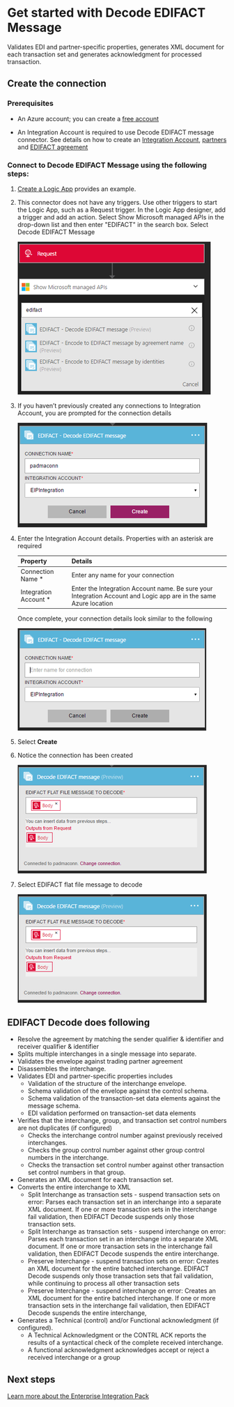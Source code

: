 <properties 
	pageTitle="Learn about Enterprise Integration Pack Decode EDIFACT Message Connctor | Microsoft Azure App Service | Microsoft Azure" 
	description="Learn how to use partners with the Enterprise Integration Pack and Logic apps" 
	services="logic-apps" 
	documentationCenter=".net,nodejs,java"
	authors="padmavc" 
	manager="erikre" 
	editor=""/>

<tags 
	ms.service="logic-apps" 
	ms.workload="integration" 
	ms.tgt_pltfrm="na" 
	ms.devlang="na" 
	ms.topic="article" 
	ms.date="08/15/2016" 
	ms.author="padmavc"/>

# Get started with Decode EDIFACT Message

Validates EDI and partner-specific properties, generates XML document for each transaction set and generates acknowledgment for processed transaction.

## Create the connection

### Prerequisites

* An Azure account; you can create a [free account](https://azure.microsoft.com/free)

* An Integration Account is required to use Decode EDIFACT message connector. See details on how to create an [Integration Account](./app-service-logic-enterprise-integration-create-integration-account.md), [partners](./app-service-logic-enterprise-integration-partners.md) and [EDIFACT agreement](./app-service-logic-enterprise-integration-edifact.md)

### Connect to Decode EDIFACT Message using the following steps:

1. [Create a Logic App](./app-service-logic-create-a-logic-app.md) provides an example.

2. This connector does not have any triggers. Use other triggers to start the Logic App, such as a Request trigger.  In the Logic App designer, add a trigger and add an action.  Select Show Microsoft managed APIs in the drop-down list and then enter "EDIFACT" in the search box.  Select Decode EDIFACT Message

	![search EDIFACT](./media/app-service-logic-enterprise-integration-edifactorconnector/edifactdecodeimage1.png)
	
3. If you haven’t previously created any connections to Integration Account, you are prompted for the connection details

	![create integration account](./media/app-service-logic-enterprise-integration-edifactorconnector/edifactdecodeimage2.png)  

4. Enter the Integration Account details.  Properties with an asterisk are required

	| Property | Details |
	| -------- | ------- |
	| Connection Name * | Enter any name for your connection |
	| Integration Account * | Enter the Integration Account name. Be sure your Integration Account and Logic app are in the same Azure location |

	Once complete, your connection details look similar to the following

	![integration account created](./media/app-service-logic-enterprise-integration-edifactorconnector/edifactdecodeimage3.png)  

5. Select **Create**

6. Notice the connection has been created

	![integration account connection details](./media/app-service-logic-enterprise-integration-edifactorconnector/edifactdecodeimage5.png)  

7. Select EDIFACT flat file message to decode

	![provide mandatory fields](./media/app-service-logic-enterprise-integration-edifactorconnector/edifactdecodeimage5.png)  

## EDIFACT Decode does following

* Resolve the agreement by matching the sender qualifier & identifier and receiver qualifier & identifier
* Splits multiple interchanges in a single message into separate.
* Validates the envelope against trading partner agreement
* Disassembles the interchange.
* Validates EDI and partner-specific properties includes
	* Validation of the structure of the interchange envelope.
	* Schema validation of the envelope against the control schema.
	* Schema validation of the transaction-set data elements against the message schema.
	* EDI validation performed on transaction-set data elements
* Verifies that the interchange, group, and transaction set control numbers are not duplicates (if configured) 
	* Checks the interchange control number against previously received interchanges. 
	* Checks the group control number against other group control numbers in the interchange. 
	* Checks the transaction set control number against other transaction set control numbers in that group.
* Generates an XML document for each transaction set.
* Converts the entire interchange to XML 
	* Split Interchange as transaction sets - suspend transaction sets on error: Parses each transaction set in an interchange into a separate XML document. If one or more transaction sets in the interchange fail validation, then EDIFACT Decode suspends only those transaction sets. 
	* Split Interchange as transaction sets - suspend interchange on error: Parses each transaction set in an interchange into a separate XML document.  If one or more transaction sets in the interchange fail validation, then EDIFACT Decode suspends the entire interchange.
	* Preserve Interchange - suspend transaction sets on error: Creates an XML document for the entire batched interchange. EDIFACT Decode suspends only those transaction sets that fail validation, while continuing to process all other transaction sets
	* Preserve Interchange - suspend interchange on error: Creates an XML document for the entire batched interchange. If one or more transaction sets in the interchange fail validation, then EDIFACT Decode suspends the entire interchange, 
* Generates a Technical (control) and/or Functional acknowledgment (if configured).
	* A Technical Acknowledgment or the CONTRL ACK reports the results of a syntactical check of the complete received interchange.
	* A functional acknowledgment acknowledges accept or reject a received interchange or a group

## Next steps

[Learn more about the Enterprise Integration Pack](./app-service-logic-enterprise-integration-overview.md "Learn about Enterprise Integration Pack") 

